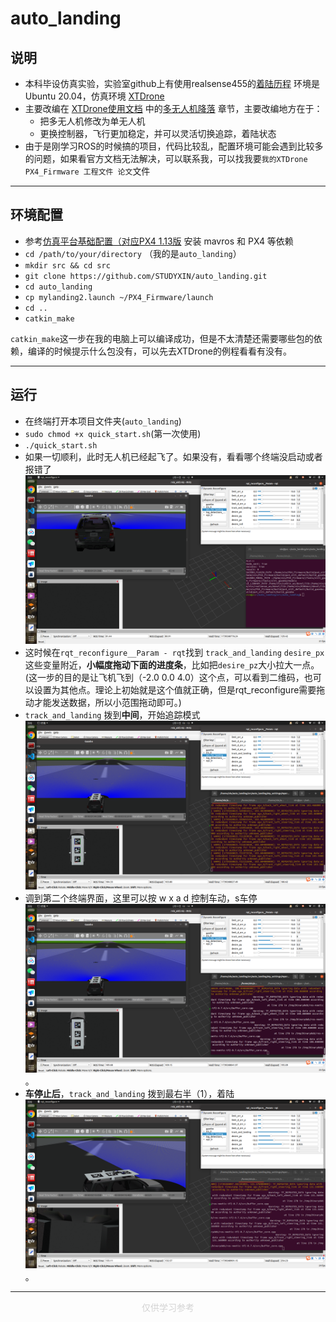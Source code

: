# auto_landing
## 说明
- 本科毕设仿真实验，实验室github上有使用realsense455的[着陆历程](https://github.com/HITSZ-MAS/auto_landing) 环境是Ubuntu 20.04，仿真环境 [XTDrone](https://github.com/robin-shaun/XTDrone/tree/master)
- 主要改编在 [XTDrone使用文档](https://www.yuque.com/xtdrone/manual_cn) 中的[多无人机降落](https://www.yuque.com/xtdrone/manual_cn/precision_landing) 章节，主要改编地方在于：
    - 把多无人机修改为单无人机
    - 更换控制器，飞行更加稳定，并可以灵活切换追踪，着陆状态
- 由于是刚学习ROS的时候搞的项目，代码比较乱，配置环境可能会遇到比较多的问题，如果看官方文档无法解决，可以联系我，可以找我要`我的XTDrone PX4_Firmware 工程文件 论文`文件 

---

## 环境配置
<!-- - **建议先跑通XTDrone[多无人机降落](https://www.yuque.com/xtdrone/manual_cn/precision_landing)历程** -->
- 参考[仿真平台基础配置（对应PX4 1.13版](https://www.yuque.com/xtdrone/manual_cn/basic_config_13) 安装 mavros 和 PX4 等依赖
- `cd /path/to/your/directory` （我的是`auto_landing`）
- `mkdir src && cd src`
- `git clone https://github.com/STUDYXIN/auto_landing.git`
- `cd auto_landing`
- `cp mylanding2.launch ~/PX4_Firmware/launch`
- `cd ..`
- `catkin_make`

`catkin_make`这一步在我的电脑上可以编译成功，但是不太清楚还需要哪些包的依赖，编译的时候提示什么包没有，可以先去XTDrone的例程看看有没有。

---

## 运行
- 在终端打开本项目文件夹(`auto_landing`)
- `sudo chmod +x quick_start.sh`(第一次使用)
- `./quick_start.sh`
- 如果一切顺利，此时无人机已经起飞了。如果没有，看看哪个终端没启动或者报错了 ![起飞](pictures/arm.png)
- 这时候在`rqt_reconfigure__Param - rqt`找到 `track_and_landing` `desire_px` 这些变量附近，**小幅度拖动下面的进度条**，比如把`desire_pz`大小拉大一点。(这一步的目的是让飞机飞到（-2.0 0.0 4.0）这个点，可以看到二维码，也可以设置为其他点。理论上初始就是这个值就正确，但是rqt_reconfigure需要拖动才能发送数据，所以小范围拖动即可。)
- `track_and_landing` 拨到**中间**，开始追踪模式![see_tag](pictures/see_tag.png)
- 调到第二个终端界面，这里可以按 w x a d 控制车动，s车停![move_car](pictures/move_car.png)。
- **车停止后**，`track_and_landing` 拨到最右半（1），着陆![land](pictures/land.png)。

---
<p style="color: lightgray; text-align: center;">仅供学习参考</p>